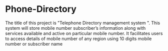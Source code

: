 # Phone-Directory
The title of this project is "Telephone Directory management system ". This system will store mobile number subscriber’s information along with services available and active on particular mobile number. It facilitates users to access details of mobile number of any region using 10 digits mobile number or subscriber name
